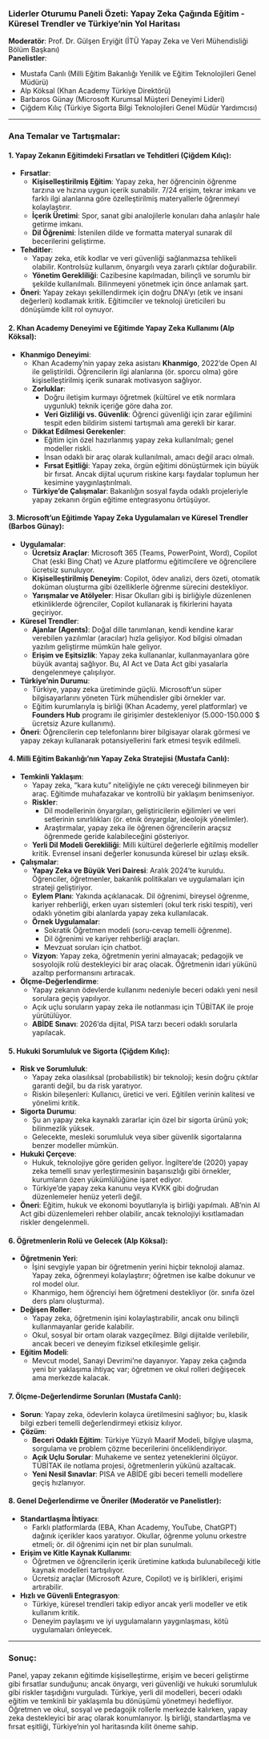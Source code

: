 ### Liderler Oturumu Paneli Özeti: Yapay Zeka Çağında Eğitim - Küresel Trendler ve Türkiye’nin Yol Haritası

**Moderatör**: Prof. Dr. Gülşen Eryiğit (İTÜ Yapay Zeka ve Veri Mühendisliği Bölüm Başkanı)  
**Panelistler**:  
- Mustafa Canlı (Milli Eğitim Bakanlığı Yenilik ve Eğitim Teknolojileri Genel Müdürü)  
- Alp Köksal (Khan Academy Türkiye Direktörü)  
- Barbaros Günay (Microsoft Kurumsal Müşteri Deneyimi Lideri)  
- Çiğdem Kılıç (Türkiye Sigorta Bilgi Teknolojileri Genel Müdür Yardımcısı)

---

### Ana Temalar ve Tartışmalar:

#### 1. **Yapay Zekanın Eğitimdeki Fırsatları ve Tehditleri** (Çiğdem Kılıç):
- **Fırsatlar**:
  - **Kişiselleştirilmiş Eğitim**: Yapay zeka, her öğrencinin öğrenme tarzına ve hızına uygun içerik sunabilir. 7/24 erişim, tekrar imkanı ve farklı ilgi alanlarına göre özelleştirilmiş materyallerle öğrenmeyi kolaylaştırır.
  - **İçerik Üretimi**: Spor, sanat gibi analojilerle konuları daha anlaşılır hale getirme imkanı.
  - **Dil Öğrenimi**: İstenilen dilde ve formatta materyal sunarak dil becerilerini geliştirme.
- **Tehditler**:
  - Yapay zeka, etik kodlar ve veri güvenliği sağlanmazsa tehlikeli olabilir. Kontrolsüz kullanım, önyargılı veya zararlı çıktılar doğurabilir.
  - **Yönetim Gerekliliği**: Cazibesine kapılmadan, bilinçli ve sorumlu bir şekilde kullanılmalı. Bilinmeyeni yönetmek için önce anlamak şart.
- **Öneri**: Yapay zekayı şekillendirmek için doğru DNA’yı (etik ve insani değerleri) kodlamak kritik. Eğitimciler ve teknoloji üreticileri bu dönüşümde kilit rol oynuyor.

#### 2. **Khan Academy Deneyimi ve Eğitimde Yapay Zeka Kullanımı** (Alp Köksal):
- **Khanmigo Deneyimi**:
  - Khan Academy’nin yapay zeka asistanı **Khanmigo**, 2022’de Open AI ile geliştirildi. Öğrencilerin ilgi alanlarına (ör. sporcu olma) göre kişiselleştirilmiş içerik sunarak motivasyon sağlıyor.
  - **Zorluklar**:
    - Doğru iletişim kurmayı öğretmek (kültürel ve etik normlara uygunluk) teknik içeriğe göre daha zor.
    - **Veri Gizliliği vs. Güvenlik**: Öğrenci güvenliği için zarar eğilimini tespit eden bildirim sistemi tartışmalı ama gerekli bir karar.
  - **Dikkat Edilmesi Gerekenler**:
    - Eğitim için özel hazırlanmış yapay zeka kullanılmalı; genel modeller riskli.
    - İnsan odaklı bir araç olarak kullanılmalı, amacı değil aracı olmalı.
    - **Fırsat Eşitliği**: Yapay zeka, örgün eğitimi dönüştürmek için büyük bir fırsat. Ancak dijital uçurum riskine karşı faydalar toplumun her kesimine yaygınlaştırılmalı.
  - **Türkiye’de Çalışmalar**: Bakanlığın sosyal fayda odaklı projeleriyle yapay zekanın örgün eğitime entegrasyonu örtüşüyor.

#### 3. **Microsoft’un Eğitimde Yapay Zeka Uygulamaları ve Küresel Trendler** (Barbos Günay):
- **Uygulamalar**:
  - **Ücretsiz Araçlar**: Microsoft 365 (Teams, PowerPoint, Word), Copilot Chat (eski Bing Chat) ve Azure platformu eğitimcilere ve öğrencilere ücretsiz sunuluyor.
  - **Kişiselleştirilmiş Deneyim**: Copilot, ödev analizi, ders özeti, otomatik doküman oluşturma gibi özelliklerle öğrenme sürecini destekliyor.
  - **Yarışmalar ve Atölyeler**: Hisar Okulları gibi iş birliğiyle düzenlenen etkinliklerde öğrenciler, Copilot kullanarak iş fikirlerini hayata geçiriyor.
- **Küresel Trendler**:
  - **Ajanlar (Agents)**: Doğal dille tanımlanan, kendi kendine karar verebilen yazılımlar (aracılar) hızla gelişiyor. Kod bilgisi olmadan yazılım geliştirme mümkün hale geliyor.
  - **Erişim ve Eşitsizlik**: Yapay zeka kullananlar, kullanmayanlara göre büyük avantaj sağlıyor. Bu, AI Act ve Data Act gibi yasalarla dengelenmeye çalışılıyor.
- **Türkiye’nin Durumu**:
  - Türkiye, yapay zeka üretiminde güçlü. Microsoft’un süper bilgisayarlarını yöneten Türk mühendisler gibi örnekler var.
  - Eğitim kurumlarıyla iş birliği (Khan Academy, yerel platformlar) ve **Founders Hub** programı ile girişimler destekleniyor (5.000-150.000 $ ücretsiz Azure kullanımı).
- **Öneri**: Öğrencilerin cep telefonlarını birer bilgisayar olarak görmesi ve yapay zekayı kullanarak potansiyellerini fark etmesi teşvik edilmeli.

#### 4. **Milli Eğitim Bakanlığı’nın Yapay Zeka Stratejisi** (Mustafa Canlı):
- **Temkinli Yaklaşım**:
  - Yapay zeka, “kara kutu” niteliğiyle ne çıktı vereceği bilinmeyen bir araç. Eğitimde muhafazakar ve kontrollü bir yaklaşım benimseniyor.
  - **Riskler**:
    - Dil modellerinin önyargıları, geliştiricilerin eğilimleri ve veri setlerinin sınırlılıkları (ör. etnik önyargılar, ideolojik yönelimler).
    - Araştırmalar, yapay zeka ile öğrenen öğrencilerin araçsız öğrenmede geride kalabileceğini gösteriyor.
  - **Yerli Dil Modeli Gerekliliği**: Milli kültürel değerlerle eğitilmiş modeller kritik. Evrensel insani değerler konusunda küresel bir uzlaşı eksik.
- **Çalışmalar**:
  - **Yapay Zeka ve Büyük Veri Dairesi**: Aralık 2024’te kuruldu. Öğrenciler, öğretmenler, bakanlık politikaları ve uygulamaları için strateji geliştiriyor.
  - **Eylem Planı**: Yakında açıklanacak. Dil öğrenimi, bireysel öğrenme, kariyer rehberliği, erken uyarı sistemleri (okul terk riski tespiti), veri odaklı yönetim gibi alanlarda yapay zeka kullanılacak.
  - **Örnek Uygulamalar**:
    - Sokratik Öğretmen modeli (soru-cevap temelli öğrenme).
    - Dil öğrenimi ve kariyer rehberliği araçları.
    - Mevzuat soruları için chatbot.
  - **Vizyon**: Yapay zeka, öğretmenin yerini almayacak; pedagojik ve sosyolojik rolü destekleyici bir araç olacak. Öğretmenin idari yükünü azaltıp performansını artıracak.
- **Ölçme-Değerlendirme**:
  - Yapay zekanın ödevlerde kullanımı nedeniyle beceri odaklı yeni nesil sorulara geçiş yapılıyor.
  - Açık uçlu soruların yapay zeka ile notlanması için TÜBİTAK ile proje yürütülüyor.
  - **ABİDE Sınavı**: 2026’da dijital, PISA tarzı beceri odaklı sorularla yapılacak.

#### 5. **Hukuki Sorumluluk ve Sigorta** (Çiğdem Kılıç):
- **Risk ve Sorumluluk**:
  - Yapay zeka olasılıksal (probabilistik) bir teknoloji; kesin doğru çıktılar garanti değil, bu da risk yaratıyor.
  - Riskin bileşenleri: Kullanıcı, üretici ve veri. Eğitilen verinin kalitesi ve yönelimi kritik.
- **Sigorta Durumu**:
  - Şu an yapay zeka kaynaklı zararlar için özel bir sigorta ürünü yok; bilinmezlik yüksek.
  - Gelecekte, mesleki sorumluluk veya siber güvenlik sigortalarına benzer modeller mümkün.
- **Hukuki Çerçeve**:
  - Hukuk, teknolojiye göre geriden geliyor. İngiltere’de (2020) yapay zeka temelli sınav yerleştirmesinin başarısızlığı gibi örnekler, kurumların özen yükümlülüğüne işaret ediyor.
  - Türkiye’de yapay zeka kanunu veya KVKK gibi doğrudan düzenlemeler henüz yeterli değil.
- **Öneri**: Eğitim, hukuk ve ekonomi boyutlarıyla iş birliği yapılmalı. AB’nin AI Act gibi düzenlemeleri rehber olabilir, ancak teknolojiyi kısıtlamadan riskler dengelenmeli.

#### 6. **Öğretmenlerin Rolü ve Gelecek** (Alp Köksal):
- **Öğretmenin Yeri**:
  - İşini sevgiyle yapan bir öğretmenin yerini hiçbir teknoloji alamaz. Yapay zeka, öğrenmeyi kolaylaştırır; öğretmen ise kalbe dokunur ve rol model olur.
  - Khanmigo, hem öğrenciyi hem öğretmeni destekliyor (ör. sınıfa özel ders planı oluşturma).
- **Değişen Roller**:
  - Yapay zeka, öğretmenin işini kolaylaştırabilir, ancak onu bilinçli kullanmayanlar geride kalabilir.
  - Okul, sosyal bir ortam olarak vazgeçilmez. Bilgi dijitalde verilebilir, ancak beceri ve deneyim fiziksel etkileşimle gelişir.
- **Eğitim Modeli**:
  - Mevcut model, Sanayi Devrimi’ne dayanıyor. Yapay zeka çağında yeni bir yaklaşıma ihtiyaç var; öğretmen ve okul rolleri değişecek ama merkezde kalacak.

#### 7. **Ölçme-Değerlendirme Sorunları** (Mustafa Canlı):
- **Sorun**: Yapay zeka, ödevlerin kolayca üretilmesini sağlıyor; bu, klasik bilgi ezberi temelli değerlendirmeyi etkisiz kılıyor.
- **Çözüm**:
  - **Beceri Odaklı Eğitim**: Türkiye Yüzyılı Maarif Modeli, bilgiye ulaşma, sorgulama ve problem çözme becerilerini önceliklendiriyor.
  - **Açık Uçlu Sorular**: Muhakeme ve sentez yeteneklerini ölçüyor. TÜBİTAK ile notlama projesi, öğretmenlerin yükünü azaltacak.
  - **Yeni Nesil Sınavlar**: PISA ve ABİDE gibi beceri temelli modellere geçiş hızlanıyor.

#### 8. **Genel Değerlendirme ve Öneriler** (Moderatör ve Panelistler):
- **Standartlaşma İhtiyacı**:
  - Farklı platformlarda (EBA, Khan Academy, YouTube, ChatGPT) dağınık içerikler kaos yaratıyor. Okullar, öğrenme yolunu orkestre etmeli; ör. dil öğrenimi için net bir plan sunulmalı.
- **Erişim ve Kitle Kaynak Kullanımı**:
  - Öğretmen ve öğrencilerin içerik üretimine katkıda bulunabileceği kitle kaynak modelleri tartışılıyor.
  - Ücretsiz araçlar (Microsoft Azure, Copilot) ve iş birlikleri, erişimi artırabilir.
- **Hızlı ve Güvenli Entegrasyon**:
  - Türkiye, küresel trendleri takip ediyor ancak yerli modeller ve etik kullanım kritik.
  - Deneyim paylaşımı ve iyi uygulamaların yaygınlaşması, kötü uygulamaları önleyecek.

---

### Sonuç:
Panel, yapay zekanın eğitimde kişiselleştirme, erişim ve beceri geliştirme gibi fırsatlar sunduğunu; ancak önyargı, veri güvenliği ve hukuki sorumluluk gibi riskler taşıdığını vurguladı. Türkiye, yerli dil modelleri, beceri odaklı eğitim ve temkinli bir yaklaşımla bu dönüşümü yönetmeyi hedefliyor. Öğretmen ve okul, sosyal ve pedagojik rollerle merkezde kalırken, yapay zeka destekleyici bir araç olarak konumlanıyor. İş birliği, standartlaşma ve fırsat eşitliği, Türkiye’nin yol haritasında kilit öneme sahip.